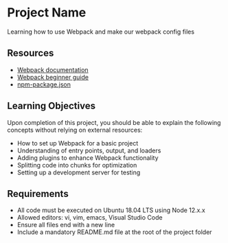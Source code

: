 # Project Name

Learning how to use Webpack and make our webpack config files
## Resources

- [Webpack documentation](https://webpack.js.org/concepts/)
- [Webpack beginner guide](https://www.sitepoint.com/webpack-beginner-guide/)
- [npm-package.json](https://docs.npmjs.com/cli/v10/configuring-npm/package-json)

## Learning Objectives

Upon completion of this project, you should be able to explain the following concepts without relying on external resources:

- How to set up Webpack for a basic project
- Understanding of entry points, output, and loaders
- Adding plugins to enhance Webpack functionality
- Splitting code into chunks for optimization
- Setting up a development server for testing

## Requirements

- All code must be executed on Ubuntu 18.04 LTS using Node 12.x.x
- Allowed editors: vi, vim, emacs, Visual Studio Code
- Ensure all files end with a new line
- Include a mandatory README.md file at the root of the project folder

